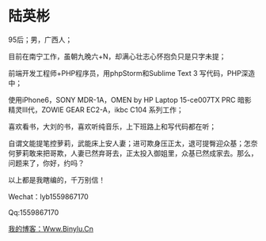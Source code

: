 # 陆英彬

95后；男，广西人；

目前在南宁工作，虽朝九晚六+N，却满心壮志心怀抱负只是只字未提；

前端开发工程师+PHP程序员，用phpStorm和Sublime Text 3 写代码，PHP深造中；

使用iPhone6，SONY MDR-1A，OMEN by HP Laptop 15-ce007TX PRC 暗影精灵III代，ZOWIE GEAR EC2-A，ikbc C104 系列工作；

喜欢看书，大刘的书，喜欢听纯音乐，上下班路上和写代码都在听；

自谓文能提笔控萝莉，武能床上安人妻；进可欺身压正太，退可提臀迎众基；怎奈何萝莉敢来把哥欺，人妻已然弃哥去，正太投入御姐里，众基已然成家去。那么，问题来了，你好，约吗？

以上都是我瞎编的，千万别信！

Wechat：lyb1559867170

Qq:1559867170

[我的博客：Www.Binylu.Cn](http://binylu.cn/)